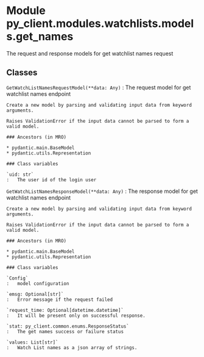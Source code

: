 Module py_client.modules.watchlists.models.get_names
====================================================
The request and response models for get watchlist names request

Classes
-------

`GetWatchListNamesRequestModel(**data: Any)`
:   The request model for get watchlist names endpoint
    
    Create a new model by parsing and validating input data from keyword arguments.
    
    Raises ValidationError if the input data cannot be parsed to form a valid model.

    ### Ancestors (in MRO)

    * pydantic.main.BaseModel
    * pydantic.utils.Representation

    ### Class variables

    `uid: str`
    :   The user id of the login user

`GetWatchListNamesResponseModel(**data: Any)`
:   The response model for get watchlist names endpoint
    
    Create a new model by parsing and validating input data from keyword arguments.
    
    Raises ValidationError if the input data cannot be parsed to form a valid model.

    ### Ancestors (in MRO)

    * pydantic.main.BaseModel
    * pydantic.utils.Representation

    ### Class variables

    `Config`
    :   model configuration

    `emsg: Optional[str]`
    :   Error message if the request failed

    `request_time: Optional[datetime.datetime]`
    :   It will be present only on successful response.

    `stat: py_client.common.enums.ResponseStatus`
    :   The get names success or failure status

    `values: List[str]`
    :   Watch List names as a json array of strings.